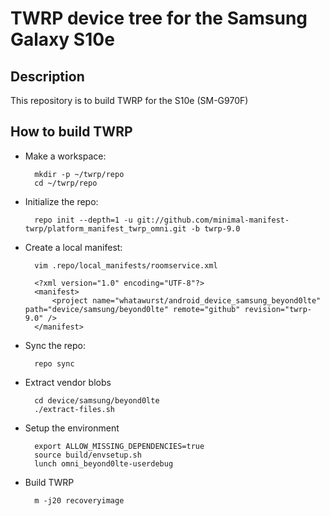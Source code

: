 # TWRP device tree for the Samsung Galaxy S10e

Description
-----------

This repository is to build TWRP for the S10e (SM-G970F)

How to build TWRP
-----------------

* Make a workspace:

        mkdir -p ~/twrp/repo
        cd ~/twrp/repo

* Initialize the repo:

        repo init --depth=1 -u git://github.com/minimal-manifest-twrp/platform_manifest_twrp_omni.git -b twrp-9.0

* Create a local manifest:

        vim .repo/local_manifests/roomservice.xml

        <?xml version="1.0" encoding="UTF-8"?>
        <manifest>
            <project name="whatawurst/android_device_samsung_beyond0lte" path="device/samsung/beyond0lte" remote="github" revision="twrp-9.0" />
        </manifest>

* Sync the repo:

        repo sync

* Extract vendor blobs

        cd device/samsung/beyond0lte
        ./extract-files.sh

* Setup the environment

        export ALLOW_MISSING_DEPENDENCIES=true
        source build/envsetup.sh
        lunch omni_beyond0lte-userdebug

* Build TWRP

        m -j20 recoveryimage
